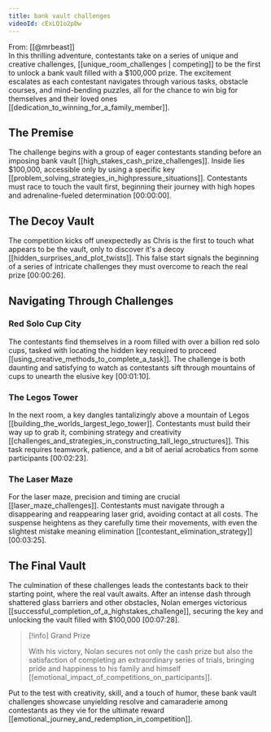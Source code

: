 ```yaml
---
title: bank vault challenges
videoId: cExLQ1o2pDw
---
```


From: [[@mrbeast]] <br/> 
In this thrilling adventure, contestants take on a series of unique and creative challenges, [[unique_room_challenges | competing]] to be the first to unlock a bank vault filled with a $100,000 prize. The excitement escalates as each contestant navigates through various tasks, obstacle courses, and mind-bending puzzles, all for the chance to win big for themselves and their loved ones [[dedication_to_winning_for_a_family_member]].

## The Premise

The challenge begins with a group of eager contestants standing before an imposing bank vault [[high_stakes_cash_prize_challenges]]. Inside lies $100,000, accessible only by using a specific key [[problem_solving_strategies_in_highpressure_situations]]. Contestants must race to touch the vault first, beginning their journey with high hopes and adrenaline-fueled determination <a class="yt-timestamp" data-t="00:00:00">[00:00:00]</a>.

## The Decoy Vault

The competition kicks off unexpectedly as Chris is the first to touch what appears to be the vault, only to discover it's a decoy [[hidden_surprises_and_plot_twists]]. This false start signals the beginning of a series of intricate challenges they must overcome to reach the real prize <a class="yt-timestamp" data-t="00:00:26">[00:00:26]</a>.

## Navigating Through Challenges

### Red Solo Cup City

The contestants find themselves in a room filled with over a billion red solo cups, tasked with locating the hidden key required to proceed [[using_creative_methods_to_complete_a_task]]. The challenge is both daunting and satisfying to watch as contestants sift through mountains of cups to unearth the elusive key <a class="yt-timestamp" data-t="00:01:10">[00:01:10]</a>.

### The Legos Tower

In the next room, a key dangles tantalizingly above a mountain of Legos [[building_the_worlds_largest_lego_tower]]. Contestants must build their way up to grab it, combining strategy and creativity [[challenges_and_strategies_in_constructing_tall_lego_structures]]. This task requires teamwork, patience, and a bit of aerial acrobatics from some participants <a class="yt-timestamp" data-t="00:02:23">[00:02:23]</a>.

### The Laser Maze

For the laser maze, precision and timing are crucial [[laser_maze_challenges]]. Contestants must navigate through a disappearing and reappearing laser grid, avoiding contact at all costs. The suspense heightens as they carefully time their movements, with even the slightest mistake meaning elimination [[contestant_elimination_strategy]] <a class="yt-timestamp" data-t="00:03:25">[00:03:25]</a>.

## The Final Vault

The culmination of these challenges leads the contestants back to their starting point, where the real vault awaits. After an intense dash through shattered glass barriers and other obstacles, Nolan emerges victorious [[successful_completion_of_a_highstakes_challenge]], securing the key and unlocking the vault filled with $100,000 <a class="yt-timestamp" data-t="00:07:28">[00:07:28]</a>.

> [!info] Grand Prize
>
> With his victory, Nolan secures not only the cash prize but also the satisfaction of completing an extraordinary series of trials, bringing pride and happiness to his family and himself [[emotional_impact_of_competitions_on_participants]].

Put to the test with creativity, skill, and a touch of humor, these bank vault challenges showcase unyielding resolve and camaraderie among contestants as they vie for the ultimate reward [[emotional_journey_and_redemption_in_competition]].